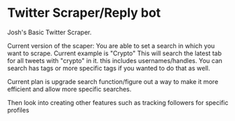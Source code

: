 # Twitter Scraper/Reply bot

Josh's Basic Twitter Scraper.

Current version of the scaper: You are able to set a search in which you want to scrape. Current example is "Crypto"
This will search the latest tab for all tweets with "crypto" in it. this includes usernames/handles. You can search has tags or more specific tags if you wanted to do that as well. 

Current plan is upgrade search function/figure out a way to make it more efficient and allow more specific searches.

Then look into creating other features such as tracking followers for specific profiles
